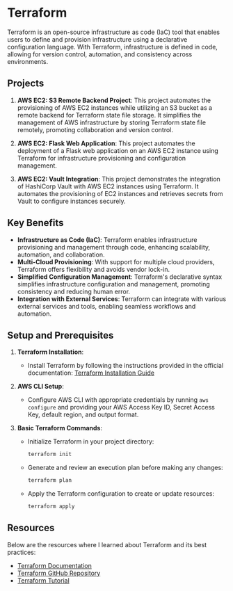 # Terraform 

Terraform is an open-source infrastructure as code (IaC) tool that enables users to define and provision infrastructure using a declarative configuration language. With Terraform, infrastructure is defined in code, allowing for version control, automation, and consistency across environments.

## Projects

1. **AWS EC2: S3 Remote Backend Project**:
         This project automates the provisioning of AWS EC2 instances while utilizing an S3 bucket as a remote backend for Terraform state file storage. It simplifies the management of AWS infrastructure by storing Terraform state file remotely, promoting collaboration and version control.

2. **AWS EC2: Flask Web Application**:
        This project automates the deployment of a Flask web application on an AWS EC2 instance using Terraform for infrastructure provisioning and configuration management.
   
3. **AWS EC2: Vault Integration**:
         This project demonstrates the integration of HashiCorp Vault with AWS EC2 instances using Terraform. It automates the provisioning of EC2 instances and retrieves secrets from Vault to configure instances securely.

## Key Benefits

- **Infrastructure as Code (IaC)**: Terraform enables infrastructure provisioning and management through code, enhancing scalability, automation, and collaboration.
- **Multi-Cloud Provisioning**: With support for multiple cloud providers, Terraform offers flexibility and avoids vendor lock-in.
- **Simplified Configuration Management**: Terraform's declarative syntax simplifies infrastructure configuration and management, promoting consistency and reducing human error.
- **Integration with External Services**: Terraform can integrate with various external services and tools, enabling seamless workflows and automation.

## Setup and Prerequisites

1. **Terraform Installation**:
   - Install Terraform by following the instructions provided in the official documentation: [Terraform Installation Guide](https://learn.hashicorp.com/tutorials/terraform/install-cli)

2. **AWS CLI Setup**:
   - Configure AWS CLI with appropriate credentials by running `aws configure` and providing your AWS Access Key ID, Secret Access Key, default region, and output format.

3. **Basic Terraform Commands**:
   - Initialize Terraform in your project directory:
     ```bash
     terraform init
     ```
   - Generate and review an execution plan before making any changes:
     ```bash
     terraform plan
     ```
   - Apply the Terraform configuration to create or update resources:
     ```bash
     terraform apply
     ```

## Resources
Below are the resources where I learned about Terraform and its best practices:

- [Terraform Documentation](https://www.terraform.io/docs/index.html)
- [Terraform GitHub Repository](https://github.com/hashicorp/terraform)
- [Terraform Tutorial](https://www.youtube.com/playlist?list=PLdpzxOOAlwvI0O4PeKVV1-yJoX2AqIWuf)
